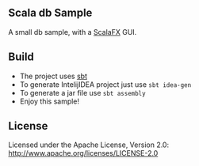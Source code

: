 ## Scala db Sample

A small db sample, with a [ScalaFX](https://github.com/scalafx/scalafx-ensemble) GUI.

## Build

* The project uses [sbt](http://www.scala-sbt.org/)
* To generate IntelijIDEA project just use `sbt idea-gen`
* To generate a jar file use `sbt assembly`
* Enjoy this sample!

## License

Licensed under the Apache License, Version 2.0: http://www.apache.org/licenses/LICENSE-2.0
